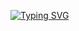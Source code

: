 [![Typing SVG](https://readme-typing-svg.demolab.com/?lines=How+do+mathmaticians+make+fires;They+`log`+it)](https://git.io/typing-svg)
